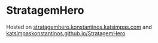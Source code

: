 # StratagemHero

Hosted on [stratagemhero.konstantinos.katsimpas.com](https://stratagemhero.konstantinos.katsimpas.com/) and [katsimpaskonstantinos.github.io/StratagemHero](https://katsimpaskonstantinos.github.io/StratagemHero/)
